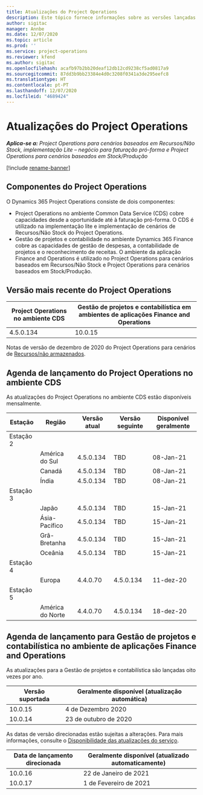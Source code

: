 ```yaml
---
title: Atualizações do Project Operations
description: Este tópico fornece informações sobre as versões lançadas do Dynamics 365 Project Operations.
author: sigitac
manager: Annbe
ms.date: 12/07/2020
ms.topic: article
ms.prod: ''
ms.service: project-operations
ms.reviewer: kfend
ms.author: sigitac
ms.openlocfilehash: acafb97b2bb20deaf12db12cd9238cf5ad0817a9
ms.sourcegitcommit: 87dd3b9bb23384e4d0c3208f0341a3de295eefc8
ms.translationtype: HT
ms.contentlocale: pt-PT
ms.lasthandoff: 12/07/2020
ms.locfileid: "4689424"
---
```

# <a name="project-operations-updates"></a>Atualizações do Project Operations

_**Aplica-se a:** Project Operations para cenários baseados em Recursos/Não Stock, implementação Lite – negócio para faturação pró-forma e Project Operations para cenários baseados em Stock/Produção_

[!include [rename-banner](~/includes/cc-data-platform-banner.md)]

## <a name="project-operations-components"></a>Componentes do Project Operations

O Dynamics 365 Project Operations consiste de dois componentes:

- Project Operations no ambiente Common Data Service (CDS) cobre capacidades desde a oportunidade até à faturação pró-forma. O CDS é utilizado na implementação lite e implementação de cenários de Recursos/Não Stock do Project Operations.
- Gestão de projetos e contabilidade no ambiente Dynamics 365 Finance cobre as capacidades de gestão de despesas, a contabilidade de projetos e o reconhecimento de receitas. O ambiente da aplicação Finance and Operations é utilizado no Project Operations para cenários baseados em Recursos/Não Stock e Project Operations para cenários baseados em Stock/Produção.

## <a name="project-operations-latest-version"></a>Versão mais recente do Project Operations

| Project Operations no ambiente CDS | Gestão de projetos e contabilística em ambientes de aplicações Finance and Operations |
| --- | --- |
| 4.5.0.134 | 10.0.15 |

Notas de versão de dezembro de 2020 do Project Operations para cenários de [Recursos/não armazenados](whats-new-dec-2020-resource-based.md).

## <a name="release-schedule-for-project-operations-on-cds-environment"></a>Agenda de lançamento do Project Operations no ambiente CDS

As atualizações do Project Operations no ambiente CDS estão disponíveis mensalmente. 

| Estação   | Região        | Versão atual | Versão seguinte | Disponível geralmente |
|-----------|---------------|-----------------|--------------|---------------------|
| Estação 2 |   &nbsp;      |    &nbsp;       | &nbsp;       |      &nbsp;         |
|   &nbsp;  | América do Sul |  4.5.0.134       | TBD     | 08-Jan-21           |
|    &nbsp; | Canadá        |  4.5.0.134       | TBD     | 08-Jan-21          |
|   &nbsp;  | Índia         |  4.5.0.134       | TBD     | 08-Jan-21           |
| Estação 3  |      &nbsp;   |     &nbsp;      |     &nbsp;   |      &nbsp;         |
|   &nbsp;  | Japão         |  4.5.0.134       | TBD     | 15-Jan-21           |
|   &nbsp;  | Ásia-Pacífico  |  4.5.0.134       | TBD     | 15-Jan-21           |
|   &nbsp;  | Grã-Bretanha |  4.5.0.134       | TBD     | 15-Jan-21           |
|   &nbsp;  | Oceânia       |  4.5.0.134       | TBD     | 15-Jan-21           |
| Estação 4 |     &nbsp;    |     &nbsp;      |     &nbsp;   |      &nbsp;         |
|   &nbsp;  | Europa        |  4.4.0.70       | 4.5.0.134     | 11-dez-20           |
| Estação 5 |     &nbsp;    |     &nbsp;      |     &nbsp;   |      &nbsp;         |
|   &nbsp;  | América do Norte |  4.4.0.70       | 4.5.0.134     | 18-dez-20           |

## <a name="release-schedule-for-project-management-and-accounting-in-the-finance-and-operations-apps-environment"></a>Agenda de lançamento para Gestão de projetos e contabilística no ambiente de aplicações Finance and Operations

As atualizações para a Gestão de projetos e contabilística são lançadas oito vezes por ano.

| Versão suportada | Geralmente disponível (atualização automática) |
| --- | --- |
| 10.0.15 | 4 de Dezembro 2020 |
| 10.0.14 | 23 de outubro de 2020 |

As datas de versão direcionadas estão sujeitas a alterações. Para mais informações, consulte o [Disponibilidade das atualizações do serviço](https://docs.microsoft.com/dynamics365/fin-ops-core/fin-ops/get-started/public-preview-releases?toc=/dynamics365/finance/toc.json).

| Data de lançamento direcionada | Geralmente disponível (atualizado automaticamente) |
| --- | --- |
| 10.0.16 | 22 de Janeiro de 2021 |
| 10.0.17 | 1 de Fevereiro de 2021 |

